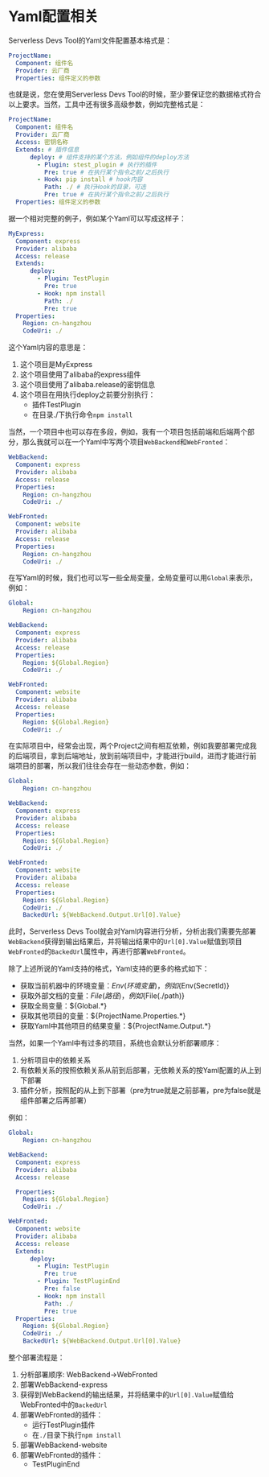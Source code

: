# Yaml配置相关

Serverless Devs Tool的Yaml文件配置基本格式是：

```yaml
ProjectName:
  Component: 组件名
  Provider: 云厂商
  Properties: 组件定义的参数
```

也就是说，您在使用Serverless Devs Tool的时候，至少要保证您的数据格式符合以上要求。当然，工具中还有很多高级参数，例如完整格式是：

```yaml
ProjectName:
  Component: 组件名
  Provider: 云厂商
  Access: 密钥名称
  Extends: # 插件信息
      deploy: # 组件支持的某个方法，例如组件的deploy方法
        - Plugin: stest_plugin # 执行的插件
          Pre: true # 在执行某个指令之前/之后执行
        - Hook: pip install # hook内容
          Path: ./ # 执行Hook的目录，可选
          Pre: true # 在执行某个指令之前/之后执行
  Properties: 组件定义的参数
```

据一个相对完整的例子，例如某个Yaml可以写成这样子：

```yaml
MyExpress:
  Component: express
  Provider: alibaba
  Access: release
  Extends: 
      deploy: 
        - Plugin: TestPlugin
          Pre: true 
        - Hook: npm install
          Path: ./ 
          Pre: true 
  Properties: 
    Region: cn-hangzhou
    CodeUri: ./
```

这个Yaml内容的意思是：
1. 这个项目是MyExpress
2. 这个项目使用了alibaba的express组件
3. 这个项目使用了alibaba.release的密钥信息
4. 这个项目在用执行deploy之前要分别执行：
    - 插件TestPlugin
    - 在目录./下执行命令`npm install`

当然，一个项目中也可以存在多段，例如，我有一个项目包括前端和后端两个部分，那么我就可以在一个Yaml中写两个项目`WebBackend`和`WebFronted`：

```yaml
WebBackend:
  Component: express
  Provider: alibaba
  Access: release
  Properties: 
    Region: cn-hangzhou
    CodeUri: ./

WebFronted:
  Component: website
  Provider: alibaba
  Access: release
  Properties: 
    Region: cn-hangzhou
    CodeUri: ./
```

在写Yaml的时候，我们也可以写一些全局变量，全局变量可以用`Global`来表示，例如：

```yaml
Global:
    Region: cn-hangzhou

WebBackend:
  Component: express
  Provider: alibaba
  Access: release
  Properties: 
    Region: ${Global.Region}
    CodeUri: ./

WebFronted:
  Component: website
  Provider: alibaba
  Access: release
  Properties: 
    Region: ${Global.Region}
    CodeUri: ./

```

在实际项目中，经常会出现，两个Project之间有相互依赖，例如我要部署完成我的后端项目，拿到后端地址，放到前端项目中，才能进行build，进而才能进行前端项目的部署，所以我们往往会存在一些动态参数，例如：

```yaml
Global:
    Region: cn-hangzhou

WebBackend:
  Component: express
  Provider: alibaba
  Access: release
  Properties: 
    Region: ${Global.Region}
    CodeUri: ./

WebFronted:
  Component: website
  Provider: alibaba
  Access: release
  Properties: 
    Region: ${Global.Region}
    CodeUri: ./
    BackedUrl: ${WebBackend.Output.Url[0].Value}

```

此时，Serverless Devs Tool就会对Yaml内容进行分析，分析出我们需要先部署`WebBackend`获得到输出结果后，并将输出结果中的`Url[0].Value`赋值到项目`WebFronted`的`BackedUrl`属性中，再进行部署`WebFronted`。

除了上述所说的Yaml支持的格式，Yaml支持的更多的格式如下：

- 获取当前机器中的环境变量：${Env(环境变量)}，例如${Env(SecretId)}
- 获取外部文档的变量：${File(路径)}，例如${File(./path)}
- 获取全局变量：${Global.*}
- 获取其他项目的变量：${ProjectName.Properties.*}
- 获取Yaml中其他项目的结果变量：${ProjectName.Output.*}

当然，如果一个Yaml中有过多的项目，系统也会默认分析部署顺序：
1. 分析项目中的依赖关系
2. 有依赖关系的按照依赖关系从前到后部署，无依赖关系的按Yaml配置的从上到下部署
3. 插件分析，按照配的从上到下部署（pre为true就是之前部署，pre为false就是组件部署之后再部署）

例如：

```yaml
Global:
    Region: cn-hangzhou

WebBackend:
  Component: express
  Provider: alibaba
  Access: release

  Properties: 
    Region: ${Global.Region}
    CodeUri: ./

WebFronted:
  Component: website
  Provider: alibaba
  Access: release
  Extends: 
      deploy: 
        - Plugin: TestPlugin
          Pre: true 
        - Plugin: TestPluginEnd
          Pre: false 
        - Hook: npm install
          Path: ./ 
          Pre: true 
  Properties: 
    Region: ${Global.Region}
    CodeUri: ./
    BackedUrl: ${WebBackend.Output.Url[0].Value}

```

整个部署流程是：
1. 分析部署顺序: WebBackend->WebFronted
2. 部署WebBackend-express
3. 获得到WebBackend的输出结果，并将结果中的`Url[0].Value`赋值给WebFronted中的`BackedUrl`
4. 部署WebFronted的插件：
    - 运行TestPlugin插件
    - 在`./`目录下执行`npm install`
5. 部署WebBackend-website
6. 部署WebFronted的插件：
    - TestPluginEnd
